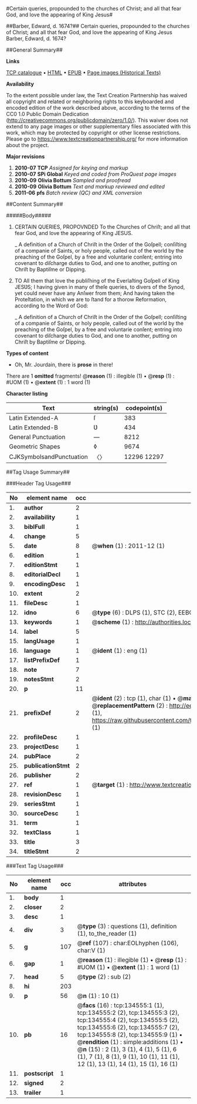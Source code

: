 #Certain queries, propounded to the churches of Christ; and all that fear God, and love the appearing of King Jesus#

##Barber, Edward, d. 1674?##
Certain queries, propounded to the churches of Christ; and all that fear God, and love the appearing of King Jesus
Barber, Edward, d. 1674?

##General Summary##

**Links**

[TCP catalogue](http://www.ota.ox.ac.uk/tcp/)  • 
[HTML](http://tei.it.ox.ac.uk/tcp/Texts-HTML/free/A78/A78118.html)  • 
[EPUB](http://tei.it.ox.ac.uk/tcp/Texts-EPUB/free/A78/A78118.epub) • 
[Page images (Historical Texts)](https://historicaltexts.jisc.ac.uk/eebo-99896568e)

**Availability**

To the extent possible under law, the Text Creation Partnership has waived all copyright and related or neighboring rights to this keyboarded and encoded edition of the work described above, according to the terms of the CC0 1.0 Public Domain Dedication (http://creativecommons.org/publicdomain/zero/1.0/). This waiver does not extend to any page images or other supplementary files associated with this work, which may be protected by copyright or other license restrictions. Please go to https://www.textcreationpartnership.org/ for more information about the project.

**Major revisions**

1. __2010-07__ __TCP__ *Assigned for keying and markup*
1. __2010-07__ __SPi Global__ *Keyed and coded from ProQuest page images*
1. __2010-09__ __Olivia Bottum__ *Sampled and proofread*
1. __2010-09__ __Olivia Bottum__ *Text and markup reviewed and edited*
1. __2011-06__ __pfs__ *Batch review (QC) and XML conversion*

##Content Summary##

#####Body#####

1. CERTAIN QUERIES, PROPOVNDED To the Churches of Chriſt; and all that fear God, and love the appearing of King JESUS.

    _ A definition of a Church of Chriſt in the Order of the Goſpell; conſiſting of a companie of Saints, or holy people, called out of the world by the preaching of the Goſpel, by a free and voluntarie conſent; entring into covenant to diſcharge duties to God, and one to another, putting on Chriſt by Baptiſme or Dipping.

1. TO All them that love the publiſhing of the Everlaſting Goſpell of King JESƲS; I having given in many of theſe queries, to divers of the Synod, yet could never have any Anſwer from them; And having taken the Proteſtation, in which we are to ſtand for a thorow Reformation, according to the Word of God:

    _ A definition of a Church of Chriſt in the Order of the Goſpell; conſiſting of a companie of Saints, or holy people, called out of the world by the preaching of the Goſpel, by a free and voluntarie conſent; entring into covenant to diſcharge duties to God, and one to another, putting on Chriſt by Baptiſme or Dipping.

**Types of content**

  * Oh, Mr. Jourdain, there is **prose** in there!

There are 1 **omitted** fragments! 
 @__reason__ (1) : illegible (1)  •  @__resp__ (1) : #UOM (1)  •  @__extent__ (1) : 1 word (1)

**Character listing**


|Text|string(s)|codepoint(s)|
|---|---|---|
|Latin Extended-A|ſ|383|
|Latin Extended-B|Ʋ|434|
|General Punctuation|—|8212|
|Geometric Shapes|◊|9674|
|CJKSymbolsandPunctuation|〈〉|12296 12297|

##Tag Usage Summary##

###Header Tag Usage###

|No|element name|occ|attributes|
|---|---|---|---|
|1.|__author__|2||
|2.|__availability__|1||
|3.|__biblFull__|1||
|4.|__change__|5||
|5.|__date__|8| @__when__ (1) : 2011-12 (1)|
|6.|__edition__|1||
|7.|__editionStmt__|1||
|8.|__editorialDecl__|1||
|9.|__encodingDesc__|1||
|10.|__extent__|2||
|11.|__fileDesc__|1||
|12.|__idno__|6| @__type__ (6) : DLPS (1), STC (2), EEBO-CITATION (1), PROQUEST (1), VID (1)|
|13.|__keywords__|1| @__scheme__ (1) : http://authorities.loc.gov/ (1)|
|14.|__label__|5||
|15.|__langUsage__|1||
|16.|__language__|1| @__ident__ (1) : eng (1)|
|17.|__listPrefixDef__|1||
|18.|__note__|7||
|19.|__notesStmt__|2||
|20.|__p__|11||
|21.|__prefixDef__|2| @__ident__ (2) : tcp (1), char (1)  •  @__matchPattern__ (2) : ([0-9\-]+):([0-9IVX]+) (1), (.+) (1)  •  @__replacementPattern__ (2) : http://eebo.chadwyck.com/downloadtiff?vid=$1&page=$2 (1), https://raw.githubusercontent.com/textcreationpartnership/Texts/master/tcpchars.xml#$1 (1)|
|22.|__profileDesc__|1||
|23.|__projectDesc__|1||
|24.|__pubPlace__|2||
|25.|__publicationStmt__|2||
|26.|__publisher__|2||
|27.|__ref__|1| @__target__ (1) : http://www.textcreationpartnership.org/docs/. (1)|
|28.|__revisionDesc__|1||
|29.|__seriesStmt__|1||
|30.|__sourceDesc__|1||
|31.|__term__|1||
|32.|__textClass__|1||
|33.|__title__|3||
|34.|__titleStmt__|2||


###Text Tag Usage###

|No|element name|occ|attributes|
|---|---|---|---|
|1.|__body__|1||
|2.|__closer__|2||
|3.|__desc__|1||
|4.|__div__|3| @__type__ (3) : questions (1), definition (1), to_the_reader (1)|
|5.|__g__|107| @__ref__ (107) : char:EOLhyphen (106), char:V (1)|
|6.|__gap__|1| @__reason__ (1) : illegible (1)  •  @__resp__ (1) : #UOM (1)  •  @__extent__ (1) : 1 word (1)|
|7.|__head__|5| @__type__ (2) : sub (2)|
|8.|__hi__|203||
|9.|__p__|56| @__n__ (1) : 10 (1)|
|10.|__pb__|16| @__facs__ (16) : tcp:134555:1 (1), tcp:134555:2 (2), tcp:134555:3 (2), tcp:134555:4 (2), tcp:134555:5 (2), tcp:134555:6 (2), tcp:134555:7 (2), tcp:134555:8 (2), tcp:134555:9 (1)  •  @__rendition__ (1) : simple:additions (1)  •  @__n__ (15) : 2 (1), 3 (1), 4 (1), 5 (1), 6 (1), 7 (1), 8 (1), 9 (1), 10 (1), 11 (1), 12 (1), 13 (1), 14 (1), 15 (1), 16 (1)|
|11.|__postscript__|1||
|12.|__signed__|2||
|13.|__trailer__|1||
